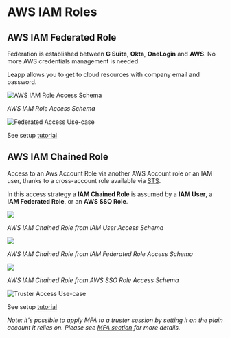 # AWS IAM Roles

## AWS IAM Federated Role
Federation is established between **G Suite**, **Okta**, **OneLogin** and **AWS**. No more AWS credentials
management is needed.

Leapp allows you to get to cloud resources with company email and password.

![AWS IAM Role Access Schema](../../images/access_schemas/AWS_IAM_FEDERATED_ROLE_ACCESS_SCHEMA.png)

*AWS IAM Role Access Schema*

![Federated Access Use-case](../../videos/Federated.gif)

See setup [tutorial](https://www.github.com/Noovolari/leapp/wiki/tutorials)

## AWS IAM Chained Role
Access to an Aws Account Role via another AWS Account role or an IAM user, thanks to a cross-account role available via [STS](https://docs.aws.amazon.com/STS/latest/APIReference/welcome.html).

In this access strategy a **IAM Chained Role** is assumed by a **IAM User**, a **IAM Federated Role**, or an **AWS SSO Role**.

![](../../images/access_schemas/AWS_IAM_CHAINED_ROLE_FROM_USER_ACCESS_SCHEMA.png)

*AWS IAM Chained Role from IAM User Access Schema*

![](../../images/access_schemas/AWS_IAM_CHAINED_ROLE_FROM_FEDERATED_ROLE_ACCESS_SCHEMA.png)

*AWS IAM Chained Role from IAM Federated Role Access Schema*

![](../../images/access_schemas/AWS_IAM_CHAINED_ROLE_FROM_AWS_SSO_ROLE_ACCESS_SCHEMA.png)

*AWS IAM Chained Role from AWS SSO Role Access Schema*

![Truster Access Use-case](../../videos/Chained.gif)

See setup [tutorial](https://www.github.com/Noovolari/leapp/wiki/tutorials)

*Note: it's possible to apply MFA to a truster session by setting it on the plain account it relies on. Please see [MFA section](https://github.com/Noovolari/leapp/wiki/mfa) for more details.*
